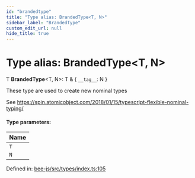 ```yaml
---
id: "brandedtype"
title: "Type alias: BrandedType<T, N>"
sidebar_label: "BrandedType"
custom_edit_url: null
hide_title: true
---
```


# Type alias: BrandedType<T, N\>

Ƭ **BrandedType**<T, N\>: T & { `__tag__`: N  }

These type are used to create new nominal types

See https://spin.atomicobject.com/2018/01/15/typescript-flexible-nominal-typing/

#### Type parameters:

Name |
:------ |
`T` |
`N` |

Defined in: [bee-js/src/types/index.ts:105](https://github.com/ethersphere/bee-js/blob/7dfd556/src/types/index.ts#L105)
